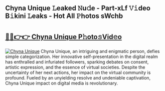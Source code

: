 ## Chyna Unique 𝙻eaked 𝙽u𝚍e - Part-xLf 𝚅𝚒deo B𝚒kini 𝙻eaks - Hot All 𝙿hotos sWchb

# <h2><a href="http://ld2g3y.urlbe.top/?page=Chyna+Unique">🔗🔗👉👉 Chyna Unique P𝚑oto𝚜Vid𝚎o</a></h2>

[![Chyna Unique](https://i.imgur.com/eBuTRDB.gif)](http://ld2g3y.urlbe.top/?page=Chyna+Unique)
Chyna Unique, an intriguing and enigmatic person, defies simple categorization. Her innovative self-presentation in the digital realm has enthralled and infuriated followers, sparking debates on consent, artistic expression, and the essence of virtual societies. Despite the uncertainty of her next actions, her impact on the virtual community is profound. Fueled by an unyielding resolve and undeniable captivation, Chyna Unique impact on digital media is revolutionary.
